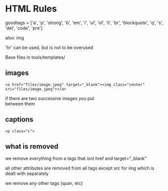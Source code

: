 # HTML Rules

goodtags = ['a', 'p', 'strong', 'b', 'em', 'i', 'ul', 'ol', 'li', 'br', 'blockquote', 'q', 's', 'del', 'code', 'pre']


also: img

'hr' can be used, but is not to be overused

Base files in tools/templates/


## images
`<a href="files/image.jpeg" target="_blank"><img class="center" src="files/image.jpeg"></a>`

if there are two successive images you put <br> between them



## captions
`<p class="c">`


## what is removed
we remove everything from a tags that isnt href and target="_blank"

all other attributes are removed from all tags except src for img which is dealt with separately

we remove any other tags (span, etc)


